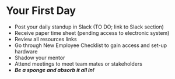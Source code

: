 # Your First Day

* Post your daily standup in Slack \(TO DO; link to Slack section\)
* Receive paper time sheet \(pending access to electronic system\)
* Review all resources links
* Go through New Employee Checklist to gain access and set-up hardware
* Shadow your mentor
* Attend meetings to meet team mates or stakeholders
* _**Be a sponge and absorb it all in!**_ 



